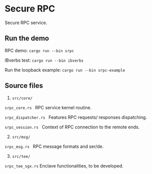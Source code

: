 # Secure RPC 
Secure RPC service. 

## Run the demo 
RPC demo: `cargo run --bin srpc` 

IBverbs test: `cargo run --bin ibverbs` 

Run the loopback example: `cargo run --bin srpc-example` 

## Source files

1. ` src/core/ ` 

`srpc_core.rs `
RPC service kernel routine. 

`srpc_dispatcher.rs `
Features RPC requests/ responses dispatching.   

`srpc_session.rs `
Context of RPC connection to the remote ends. 

2. ` src/msg/ `

`srpc_msg.rs `
RPC message formats and ser/de. 

3. ` src/tee/ `

`srpc_tee_sgx.rs`
Enclave functionalities, to be developed. 


